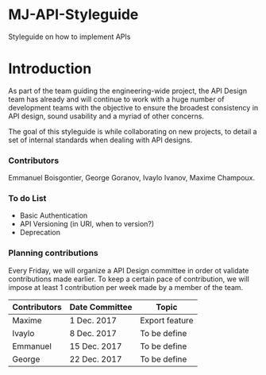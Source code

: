# MJ-API-Styleguide
Styleguide on how to implement APIs

# Introduction
As part of the team guiding the engineering-wide project, the API Design team has already and will continue to work with a huge number of development teams with the objective to ensure the broadest consistency in API design, sound usability and a myriad of other concerns.

The goal of this styleguide is while collaborating on new projects, to detail a set of internal standards when dealing with API designs.

### Contributors

Emmanuel Boisgontier, George Goranov, Ivaylo Ivanov, Maxime Champoux.

### To do List

* Basic Authentication
* API Versioning (in URI, when to version?)
* Deprecation

### Planning contributions

Every Friday, we will organize a API Design committee in order ot validate contributions made earlier.
To keep a certain pace of contribution, we will impose at least 1 contribution per week made by a member of the team.

| Contributors | Date Committee | Topic |
|---|---|---|
| Maxime | 1 Dec. 2017 | Export feature |
| Ivaylo | 8 Dec. 2017 | To be define |
| Emmanuel | 15 Dec. 2017 | To be define |
| George| 22 Dec. 2017 | To be define |
